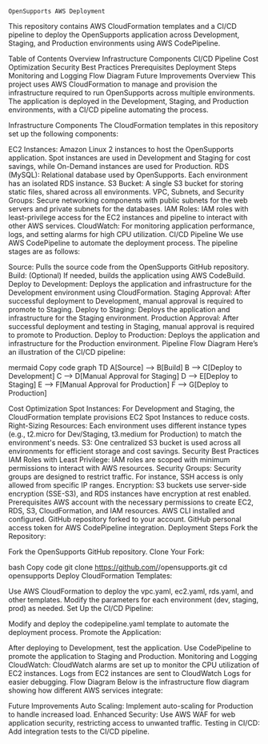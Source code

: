                                                                                    OpenSupports AWS Deployment

This repository contains AWS CloudFormation templates and a CI/CD pipeline to deploy the OpenSupports application across Development, Staging, and Production environments using AWS CodePipeline.

Table of Contents
Overview
Infrastructure Components
CI/CD Pipeline
Cost Optimization
Security Best Practices
Prerequisites
Deployment Steps
Monitoring and Logging
Flow Diagram
Future Improvements
Overview
This project uses AWS CloudFormation to manage and provision the infrastructure required to run OpenSupports across multiple environments. The application is deployed in the Development, Staging, and Production environments, with a CI/CD pipeline automating the process.

Infrastructure Components
The CloudFormation templates in this repository set up the following components:

EC2 Instances: Amazon Linux 2 instances to host the OpenSupports application. Spot instances are used in Development and Staging for cost savings, while On-Demand instances are used for Production.
RDS (MySQL): Relational database used by OpenSupports. Each environment has an isolated RDS instance.
S3 Bucket: A single S3 bucket for storing static files, shared across all environments.
VPC, Subnets, and Security Groups: Secure networking components with public subnets for the web servers and private subnets for the databases.
IAM Roles: IAM roles with least-privilege access for the EC2 instances and pipeline to interact with other AWS services.
CloudWatch: For monitoring application performance, logs, and setting alarms for high CPU utilization.
CI/CD Pipeline
We use AWS CodePipeline to automate the deployment process. The pipeline stages are as follows:

Source: Pulls the source code from the OpenSupports GitHub repository.
Build: (Optional) If needed, builds the application using AWS CodeBuild.
Deploy to Development: Deploys the application and infrastructure for the Development environment using CloudFormation.
Staging Approval: After successful deployment to Development, manual approval is required to promote to Staging.
Deploy to Staging: Deploys the application and infrastructure for the Staging environment.
Production Approval: After successful deployment and testing in Staging, manual approval is required to promote to Production.
Deploy to Production: Deploys the application and infrastructure for the Production environment.
Pipeline Flow Diagram
Here’s an illustration of the CI/CD pipeline:

mermaid
Copy code
graph TD
    A[Source] --> B[Build]
    B --> C[Deploy to Development]
    C --> D[Manual Approval for Staging]
    D --> E[Deploy to Staging]
    E --> F[Manual Approval for Production]
    F --> G[Deploy to Production]
    
Cost Optimization
Spot Instances: For Development and Staging, the CloudFormation template provisions EC2 Spot Instances to reduce costs.
Right-Sizing Resources: Each environment uses different instance types (e.g., t2.micro for Dev/Staging, t3.medium for Production) to match the environment's needs.
S3: One centralized S3 bucket is used across all environments for efficient storage and cost savings.
Security Best Practices
IAM Roles with Least Privilege: IAM roles are scoped with minimum permissions to interact with AWS resources.
Security Groups: Security groups are designed to restrict traffic. For instance, SSH access is only allowed from specific IP ranges.
Encryption: S3 buckets use server-side encryption (SSE-S3), and RDS instances have encryption at rest enabled.
Prerequisites
AWS account with the necessary permissions to create EC2, RDS, S3, CloudFormation, and IAM resources.
AWS CLI installed and configured.
GitHub repository forked to your account.
GitHub personal access token for AWS CodePipeline integration.
Deployment Steps
Fork the Repository:

Fork the OpenSupports GitHub repository.
Clone Your Fork:

bash
Copy code
git clone https://github.com/<your-username>/opensupports.git
cd opensupports
Deploy CloudFormation Templates:

Use AWS CloudFormation to deploy the vpc.yaml, ec2.yaml, rds.yaml, and other templates.
Modify the parameters for each environment (dev, staging, prod) as needed.
Set Up the CI/CD Pipeline:

Modify and deploy the codepipeline.yaml template to automate the deployment process.
Promote the Application:

After deploying to Development, test the application.
Use CodePipeline to promote the application to Staging and Production.
Monitoring and Logging
CloudWatch:
CloudWatch alarms are set up to monitor the CPU utilization of EC2 instances.
Logs from EC2 instances are sent to CloudWatch Logs for easier debugging.
Flow Diagram
Below is the infrastructure flow diagram showing how different AWS services integrate:



Future Improvements
Auto Scaling: Implement auto-scaling for Production to handle increased load.
Enhanced Security: Use AWS WAF for web application security, restricting access to unwanted traffic.
Testing in CI/CD: Add integration tests to the CI/CD pipeline.

